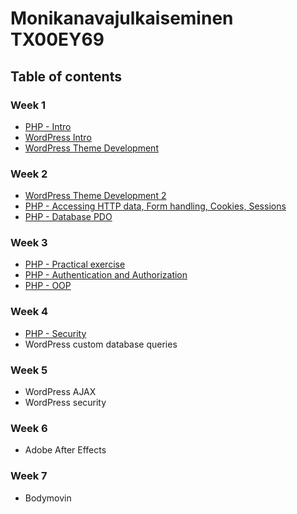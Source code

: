 # Monikanavajulkaiseminen TX00EY69

## Table of contents

### Week 1

- [PHP - Intro](week1/01-PHP-intro.md)
- [WordPress Intro](week1/02-WP-intro.md)
- [WordPress Theme Development](week1/03-theme-dev-1.md)

### Week 2

- [WordPress Theme Development 2](week2/01-theme-dev-2.md)
- [PHP - Accessing HTTP data, Form handling, Cookies, Sessions](week2/02-http-forms.md)
- [PHP - Database PDO](week2/03-database.md)

### Week 3

- [PHP - Practical exercise](week3/01-pracical-assignment.md) 
- [PHP - Authentication and Authorization](week3/02-auth.md)
- [PHP - OOP](week3/03-oop.md)


### Week 4

- [PHP - Security](week4/01-security.md)
- WordPress custom database queries

### Week 5

- WordPress AJAX
- WordPress security

### Week 6

- Adobe After Effects

### Week 7

- Bodymovin
